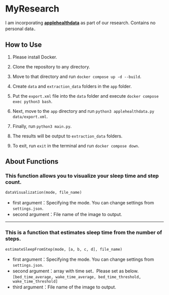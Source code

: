 

# MyResearch
I am incorporating [**applehealthdata**](https://github.com/tdda/applehealthdata) as part of our research.
Contains no personal data．

## How to Use

1. Please install Docker.

2. Clone the repository to any directory.

3. Move to that directory and run ```docker compose up -d --build```.

4. Create `data` and `extraction_data` folders in the `app` folder.

5. Put the `export.xml` file into the `data` folder and execute ```docker compose exec python3 bash```.

6. Next, move to the `app` directory and run ```python3 applehealthdata.py data/export.xml```.

7. Finally, run ```python3 main.py```.

8. The results will be output to `extraction_data` folders.

10. To exit, run ```exit``` in the terminal and run ```docker compose down```.

## About Functions

### This function allows you to visualize your sleep time and step count.
```python
dataVisualization(mode, file_name)
```
- first argument：Specifying the mode. You can change settings from `settings.json`.
- second argument：File name of the image to output.
<hr>

### This is a function that estimates sleep time from the number of steps.
```python
estimateSleepFromStep(mode, [a, b, c, d], file_name)
```
- first argument：Specifying the mode. You can change settings from `settings.json`.
- second argument：array with time set．Please set as below.  
`[bed_time_average, wake_time_average, bed_time_threshold, wake_time_threshold]`
- third argument：File name of the image to output.